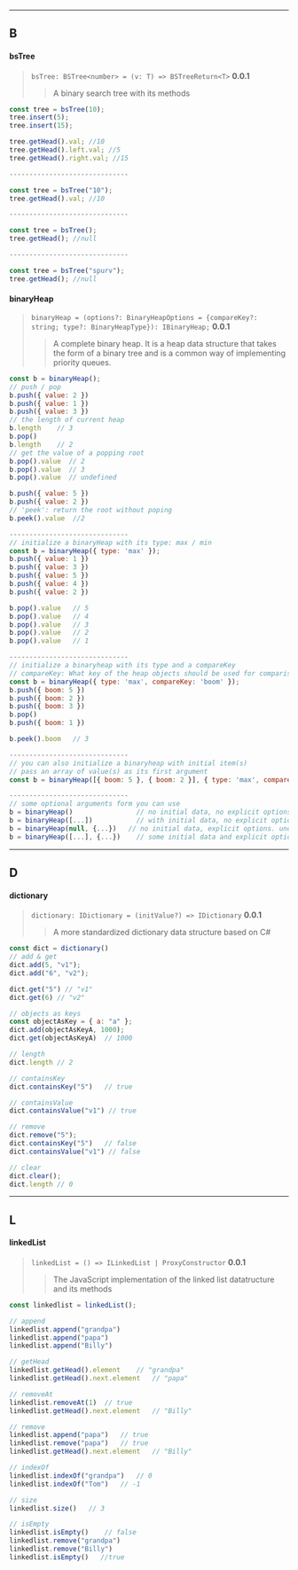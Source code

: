 <!--
 * @Date: 2020-06-30 01:45:54
 * @LastEditors: Conghao Cai🔧
 * @LastEditTime: 2020-07-19 02:22:04
 * @FilePath: /spurv/ifoo/docs/api/api-data.md
--> 
----
## B
#### bsTree
> `bsTree: BSTree<number> = (v: T) => BSTreeReturn<T>` **0.0.1**
>> A binary search tree with its methods
```js
const tree = bsTree(10);
tree.insert(5);
tree.insert(15);

tree.getHead().val; //10
tree.getHead().left.val; //5
tree.getHead().right.val; //15

------------------------------

const tree = bsTree("10");
tree.getHead().val; //10

------------------------------

const tree = bsTree();
tree.getHead(); //null

------------------------------

const tree = bsTree("spurv");
tree.getHead(); //null

```
#### binaryHeap
> `binaryHeap = (options?: BinaryHeapOptions = {compareKey?: string; type?: BinaryHeapType}): IBinaryHeap;` **0.0.1**
>> A complete binary heap. It is a heap data structure that takes the form of a binary tree and is a common way of implementing priority queues.
```js
const b = binaryHeap();
// push / pop
b.push({ value: 2 })
b.push({ value: 1 })
b.push({ value: 3 })
// the length of current heap
b.length    // 3
b.pop()
b.length    // 2
// get the value of a popping root
b.pop().value  // 2
b.pop().value  // 3
b.pop().value  // undefined

b.push({ value: 5 })
b.push({ value: 2 })
// 'peek': return the root without poping
b.peek().value  //2

------------------------------
// initialize a binaryHeap with its type: max / min
const b = binaryHeap({ type: 'max' });
b.push({ value: 1 })
b.push({ value: 3 })
b.push({ value: 5 })
b.push({ value: 4 })
b.push({ value: 2 })

b.pop().value   // 5
b.pop().value   // 4
b.pop().value   // 3
b.pop().value   // 2
b.pop().value   // 1

------------------------------
// initialize a binaryheap with its type and a compareKey
// compareKey: What key of the heap objects should be used for comparison. Default: 'value'
const b = binaryHeap({ type: 'max', compareKey: 'boom' });
b.push({ boom: 5 })
b.push({ boom: 2 })
b.push({ boom: 3 })
b.pop()
b.push({ boom: 1 })

b.peek().boom   // 3

------------------------------
// you can also initialize a binaryheap with initial item(s)
// pass an array of value(s) as its first argument
const b = binaryHeap([{ boom: 5 }, { boom: 2 }], { type: 'max', compareKey: 'boom' });

------------------------------
// some optional arguments form you can use 
b = binaryHeap()                // no initial data, no explicit options
b = binaryHeap([...])           // with initial data, no explicit options
b = binaryHeap(null, {...})   // no initial data, explicit options. undefined and empty array are also accepted as first parameter
b = binaryHeap([...], {...})    // some initial data and explicit options
```

----
## D
#### dictionary
> `dictionary: IDictionary = (initValue?) => IDictionary` **0.0.1**
>> A more standardized dictionary data structure based on C#
```js
const dict = dictionary()
// add & get
dict.add(5, "v1");
dict.add("6", "v2");

dict.get("5") // "v1"
dict.get(6) // "v2"

// objects as keys
const objectAsKey = { a: "a" };
dict.add(objectAsKeyA, 1000);
dict.get(objectAsKeyA)  // 1000

// length
dict.length // 2

// containsKey
dict.containsKey("5")   // true

// containsValue
dict.containsValue("v1") // true

// remove
dict.remove("5");
dict.containsKey("5")   // false
dict.containsValue("v1") // false

// clear
dict.clear();
dict.length // 0
```

----
## L
#### linkedList
> `linkedList = () => ILinkedList | ProxyConstructor` **0.0.1**
>> The JavaScript implementation of the linked list datatructure and its methods 
```js
const linkedlist = linkedList();

// append
linkedlist.append("grandpa")
linkedlist.append("papa")
linkedlist.append("Billy")

// getHead
linkedlist.getHead().element    // "grandpa"
linkedlist.getHead().next.element   // "papa"

// removeAt
linkedlist.removeAt(1)  // true
linkedlist.getHead().next.element   // "Billy"

// remove
linkedlist.append("papa")   // true
linkedlist.remove("papa")   // true
linkedlist.getHead().next.element   // "Billy"

// indexOf
linkedlist.indexOf("grandpa")   // 0
linkedlist.indexOf("Tom")   // -1

// size
linkedlist.size()   // 3

// isEmpty
linkedlist.isEmpty()    // false
linkedlist.remove("grandpa")
linkedlist.remove("Billy")
linkedlist.isEmpty()   //true
```